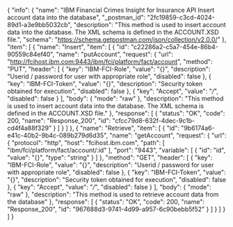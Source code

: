 {
  "info": {
    "name": "IBM Financial Crimes Insight for Insurance API Insert account data into the database",
    "_postman_id": "2fc19859-c3cd-4024-89d1-a3e9bb5032cb",
    "description": "This method is used to insert account data into the database.  The XML schema is defined in the ACCOUNT.XSD file.",
    "schema": "https://schema.getpostman.com/json/collection/v2.0.0/"
  },
  "item": [
    {
      "name": "Insert",
      "item": [
        {
          "id": "c22286a2-c5a7-454e-86b4-90559c84ef40",
          "name": "putAccount",
          "request": {
            "url": "http://fcihost.ibm.com:9443/ibm/fci/platform/fact/account",
            "method": "PUT",
            "header": [
              {
                "key": "IBM-FCI-Role",
                "value": "{}",
                "description": "Userid / password for user with appropriate role",
                "disabled": false
              },
              {
                "key": "IBM-FCI-Token",
                "value": "{}",
                "description": "Security token obtained for execution",
                "disabled": false
              },
              {
                "key": "Accept",
                "value": "*/*",
                "disabled": false
              }
            ],
            "body": {
              "mode": "raw"
            },
            "description": "This method is used to insert account data into the database.  The XML schema is defined in the ACCOUNT.XSD file."
          },
          "response": [
            {
              "status": "OK",
              "code": 200,
              "name": "Response_200",
              "id": "cfcc79d8-632f-4dec-9c1b-cd4f4a88f329"
            }
          ]
        }
      ]
    },
    {
      "name": "Retrieve",
      "item": [
        {
          "id": "9b6174a6-e41c-40b2-9b4c-089b279d6d35",
          "name": "getAccount",
          "request": {
            "url": {
              "protocol": "http",
              "host": "fcihost.ibm.com",
              "path": [
                "ibm/fci/platform/fact/account/:id"
              ],
              "port": "9443",
              "variable": [
                {
                  "id": "id",
                  "value": "{}",
                  "type": "string"
                }
              ]
            },
            "method": "GET",
            "header": [
              {
                "key": "IBM-FCI-Role",
                "value": "{}",
                "description": "Userid / password for user with appropriate role",
                "disabled": false
              },
              {
                "key": "IBM-FCI-Token",
                "value": "{}",
                "description": "Security token obtained for execution",
                "disabled": false
              },
              {
                "key": "Accept",
                "value": "*/*",
                "disabled": false
              }
            ],
            "body": {
              "mode": "raw"
            },
            "description": "This method is used to retrieve account data from the database"
          },
          "response": [
            {
              "status": "OK",
              "code": 200,
              "name": "Response_200",
              "id": "967688d3-9741-4d99-a957-6c90bebb5f52"
            }
          ]
        }
      ]
    }
  ]
}